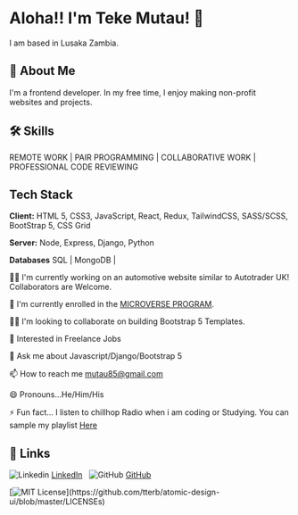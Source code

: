 # Aloha!! I'm Teke Mutau! 👋

I am based in Lusaka Zambia.

## 🚀 About Me
I'm a frontend developer. In my free time, I enjoy making non-profit websites and projects.


## 🛠 Skills
REMOTE WORK | PAIR PROGRAMMING | COLLABORATIVE WORK | PROFESSIONAL CODE REVIEWING

## Tech Stack

**Client:** HTML 5, CSS3, JavaScript, React, Redux, TailwindCSS, SASS/SCSS, BootStrap 5, CSS Grid

**Server:** Node, Express, Django, Python

**Databases** SQL | MongoDB |

👩‍💻 I'm currently working on an automotive website similar to Autotrader UK! Collaborators are Welcome.

🧠 I'm currently enrolled in the [MICROVERSE PROGRAM](https://www.microverse.org/).

👯‍♀️ I'm looking to collaborate on building Bootstrap 5 Templates.

🤔 Interested in Freelance Jobs

💬 Ask me about Javascript/Django/Bootstrap 5

📫 How to reach me mutau85@gmail.com

😄 Pronouns...He/Him/His

⚡️ Fun fact... I listen to chillhop Radio when i am coding or Studying. You can sample my playlist [Here](https://open.spotify.com/playlist/6WmNQqd3wECAhsjryXZ2eT?si=d2b504e462244897)

## 🔗 Links

![Linkedin](https://i.stack.imgur.com/gVE0j.png) [LinkedIn](https://www.linkedin.com/in/isiteketo-mutau-736894241/)
&nbsp;
![GitHub](https://i.stack.imgur.com/tskMh.png) [GitHub](https://github.com/teke85)

[![MIT License](https://img.shields.io/apm/l/atomic-design-ui.svg?)](https://github.com/tterb/atomic-design-ui/blob/master/LICENSEs)



